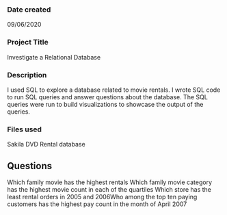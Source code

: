 ### Date created
09/06/2020

### Project Title
Investigate a Relational Database

### Description
I used SQL to explore a database related to movie rentals. I wrote SQL code to run SQL queries and answer questions about the database. The SQL queries were run to build visualizations to showcase the output of the queries.

### Files used
Sakila DVD Rental database

## Questions
Which family movie has the highest rentals
Which family movie category has the highest movie count in each of the quartiles
Which store has the least rental orders in 2005 and 2006Who among the top ten paying customers has the highest pay count in the month of April 2007
